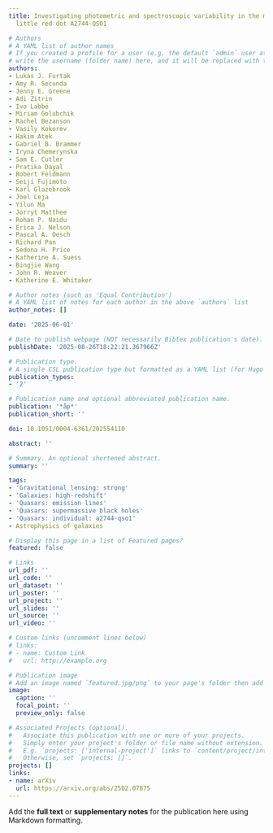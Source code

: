 ```yaml
---
title: Investigating photometric and spectroscopic variability in the multiply imaged
  little red dot A2744-QSO1

# Authors
# A YAML list of author names
# If you created a profile for a user (e.g. the default `admin` user at `content/authors/admin/`), 
# write the username (folder name) here, and it will be replaced with their full name and linked to their profile.
authors:
- Lukas J. Furtak
- Amy R. Secunda
- Jenny E. Greene
- Adi Zitrin
- Ivo Labbé
- Miriam Golubchik
- Rachel Bezanson
- Vasily Kokorev
- Hakim Atek
- Gabriel B. Brammer
- Iryna Chemerynska
- Sam E. Cutler
- Pratika Dayal
- Robert Feldmann
- Seiji Fujimoto
- Karl Glazebrook
- Joel Leja
- Yilun Ma
- Jorryt Matthee
- Rohan P. Naidu
- Erica J. Nelson
- Pascal A. Oesch
- Richard Pan
- Sedona H. Price
- Katherine A. Suess
- Bingjie Wang
- John R. Weaver
- Katherine E. Whitaker

# Author notes (such as 'Equal Contribution')
# A YAML list of notes for each author in the above `authors` list
author_notes: []

date: '2025-06-01'

# Date to publish webpage (NOT necessarily Bibtex publication's date).
publishDate: '2025-08-26T18:22:21.367966Z'

# Publication type.
# A single CSL publication type but formatted as a YAML list (for Hugo requirements).
publication_types:
- '2'

# Publication name and optional abbreviated publication name.
publication: '*åp*'
publication_short: ''

doi: 10.1051/0004-6361/202554110

abstract: ''

# Summary. An optional shortened abstract.
summary: ''

tags:
- 'Gravitational lensing: strong'
- 'Galaxies: high-redshift'
- 'Quasars: emission lines'
- 'Quasars: supermassive black holes'
- 'Quasars: individual: a2744-qso1'
- Astrophysics of galaxies

# Display this page in a list of Featured pages?
featured: false

# Links
url_pdf: ''
url_code: ''
url_dataset: ''
url_poster: ''
url_project: ''
url_slides: ''
url_source: ''
url_video: ''

# Custom links (uncomment lines below)
# links:
# - name: Custom Link
#   url: http://example.org

# Publication image
# Add an image named `featured.jpg/png` to your page's folder then add a caption below.
image:
  caption: ''
  focal_point: ''
  preview_only: false

# Associated Projects (optional).
#   Associate this publication with one or more of your projects.
#   Simply enter your project's folder or file name without extension.
#   E.g. `projects: ['internal-project']` links to `content/project/internal-project/index.md`.
#   Otherwise, set `projects: []`.
projects: []
links:
- name: arXiv
  url: https://arxiv.org/abs/2502.07875
---
```


Add the **full text** or **supplementary notes** for the publication here using Markdown formatting.
